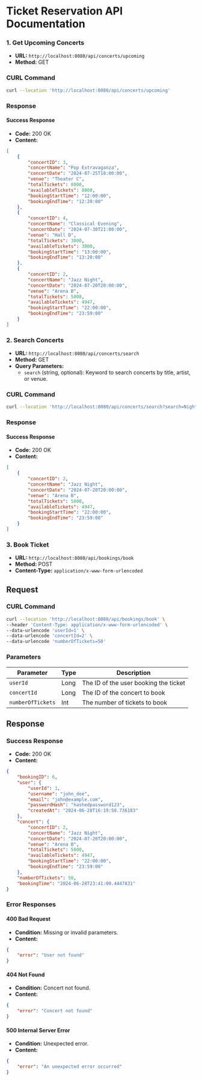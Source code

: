 # Ticket Reservation API Documentation

### 1. Get Upcoming Concerts
- **URL:** `http://localhost:8080/api/concerts/upcoming`
- **Method:** GET

### CURL Command

```bash
curl --location 'http://localhost:8080/api/concerts/upcoming'
```

### Response

#### Success Response

- **Code:** 200 OK
- **Content:** 

```json
[
    {
        "concertID": 3,
        "concertName": "Pop Extravaganza",
        "concertDate": "2024-07-25T18:00:00",
        "venue": "Theater C",
        "totalTickets": 8000,
        "availableTickets": 8000,
        "bookingStartTime": "12:00:00",
        "bookingEndTime": "12:20:00"
    },
    {
        "concertID": 4,
        "concertName": "Classical Evening",
        "concertDate": "2024-07-30T21:00:00",
        "venue": "Hall D",
        "totalTickets": 3000,
        "availableTickets": 3000,
        "bookingStartTime": "13:00:00",
        "bookingEndTime": "13:20:00"
    },
    {
        "concertID": 2,
        "concertName": "Jazz Night",
        "concertDate": "2024-07-20T20:00:00",
        "venue": "Arena B",
        "totalTickets": 5000,
        "availableTickets": 4947,
        "bookingStartTime": "22:00:00",
        "bookingEndTime": "23:59:00"
    }
]
```

### 2. Search Concerts
- **URL:** `http://localhost:8080/api/concerts/search`
- **Method:** GET
- **Query Parameters:**
  - `search` (string, optional): Keyword to search concerts by title, artist, or venue.

### CURL Command

```bash
curl --location 'http://localhost:8080/api/concerts/search?search=Night'
```

### Response

#### Success Response

- **Code:** 200 OK
- **Content:** 

```json
[
    {
        "concertID": 2,
        "concertName": "Jazz Night",
        "concertDate": "2024-07-20T20:00:00",
        "venue": "Arena B",
        "totalTickets": 5000,
        "availableTickets": 4947,
        "bookingStartTime": "22:00:00",
        "bookingEndTime": "23:59:00"
    }
]
```

### 3. Book Ticket
- **URL:** `http://localhost:8080/api/bookings/book`
- **Method:** POST
- **Content-Type:** `application/x-www-form-urlencoded`

## Request

### CURL Command

```bash
curl --location 'http://localhost:8080/api/bookings/book' \
--header 'Content-Type: application/x-www-form-urlencoded' \
--data-urlencode 'userId=1' \
--data-urlencode 'concertId=2' \
--data-urlencode 'numberOfTickets=50'
```

### Parameters

| Parameter        | Type   | Description                          |
| ---------------- | ------ | ------------------------------------ |
| `userId`         | Long   | The ID of the user booking the ticket|
| `concertId`      | Long   | The ID of the concert to book        |
| `numberOfTickets`| Int    | The number of tickets to book        |

## Response

### Success Response

- **Code:** 200 OK
- **Content:** 

```json
{
    "bookingID": 6,
    "user": {
        "userId": 1,
        "username": "john_doe",
        "email": "john@example.com",
        "passwordHash": "hashedpassword123",
        "createdAt": "2024-06-28T16:19:58.736183"
    },
    "concert": {
        "concertID": 2,
        "concertName": "Jazz Night",
        "concertDate": "2024-07-20T20:00:00",
        "venue": "Arena B",
        "totalTickets": 5000,
        "availableTickets": 4947,
        "bookingStartTime": "22:00:00",
        "bookingEndTime": "23:59:00"
    },
    "numberOfTickets": 50,
    "bookingTime": "2024-06-28T23:41:09.4447831"
}
```

### Error Responses

#### 400 Bad Request

- **Condition:** Missing or invalid parameters.
- **Content:**

```json
{
    "error": "User not found"
}
```

#### 404 Not Found

- **Condition:** Concert not found.
- **Content:**

```json
{
    "error": "Concert not found"
}
```

#### 500 Internal Server Error

- **Condition:** Unexpected error.
- **Content:**

```json
{
    "error": "An unexpected error occurred"
}
```